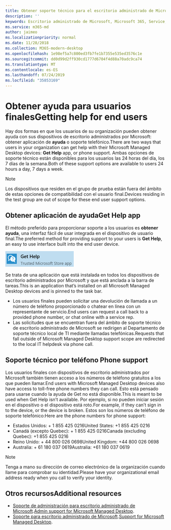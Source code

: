 ```yaml
---
title: Obtener soporte técnico para el escritorio administrado de Microsoft
description: ''
keywords: Escritorio administrado de Microsoft, Microsoft 365, Service, Documentation
ms.service: m365-md
author: jaimeo
ms.localizationpriority: normal
ms.date: 11/28/2018
ms.collection: M365-modern-desktop
ms.openlocfilehash: 1e98ef5a7c800ed3fb7fe1b7355e535ed3576c1e
ms.sourcegitcommit: dd0d99d2ff930cd1777d6704f4d88a70adc9ca74
ms.translationtype: MT
ms.contentlocale: es-ES
ms.lasthandoff: 07/24/2019
ms.locfileid: "35853169"
---
```

# <a name="getting-help-for-end-users"></a><span data-ttu-id="3f5ee-103">Obtener ayuda para usuarios finales</span><span class="sxs-lookup"><span data-stu-id="3f5ee-103">Getting help for end users</span></span>

<span data-ttu-id="3f5ee-104">Hay dos formas en que los usuarios de su organización pueden obtener ayuda con sus dispositivos de escritorio administrados por Microsoft: obtener aplicación de **ayuda** o soporte telefónico.</span><span class="sxs-lookup"><span data-stu-id="3f5ee-104">There are two ways that users in your organization can get help with their Microsoft Managed Desktop devices: **Get Help** app, or phone support.</span></span> <span data-ttu-id="3f5ee-105">Ambas opciones de soporte técnico están disponibles para los usuarios las 24 horas del día, los 7 días de la semana.</span><span class="sxs-lookup"><span data-stu-id="3f5ee-105">Both of these support options are available to users 24 hours a day, 7 days a week.</span></span> 
>[!NOTE]
><span data-ttu-id="3f5ee-106">Los dispositivos que residen en el grupo de prueba están fuera del ámbito de estas opciones de compatibilidad con el usuario final.</span><span class="sxs-lookup"><span data-stu-id="3f5ee-106">Devices residing in the test group are out of scope for these end user support options.</span></span> 

## <a name="get-help-app"></a><span data-ttu-id="3f5ee-107">Obtener aplicación de ayuda</span><span class="sxs-lookup"><span data-stu-id="3f5ee-107">Get Help app</span></span>

<span data-ttu-id="3f5ee-108">El método preferido para proporcionar soporte a los usuarios es **obtener ayuda**, una interfaz fácil de usar integrada en el dispositivo de usuario final.</span><span class="sxs-lookup"><span data-stu-id="3f5ee-108">The preferred method for providing support to your users is **Get Help**, an easy to use interface built into the end user device.</span></span>  

![Obtener ayuda](images/get-help.png)

<span data-ttu-id="3f5ee-110">Se trata de una aplicación que está instalada en todos los dispositivos de escritorio administrados por Microsoft y que está anclada a la barra de tareas.</span><span class="sxs-lookup"><span data-stu-id="3f5ee-110">This is an application that’s installed on all Microsoft Managed Desktop devices and is pinned to the task bar.</span></span> 

- <span data-ttu-id="3f5ee-111">Los usuarios finales pueden solicitar una devolución de llamada a un número de teléfono proporcionado o chatear en línea con un representante de servicio.</span><span class="sxs-lookup"><span data-stu-id="3f5ee-111">End users can request a call back to a provided phone number, or chat online with a service rep.</span></span>
- <span data-ttu-id="3f5ee-112">Las solicitudes que se encuentran fuera del ámbito de soporte técnico de escritorio administrado de Microsoft se redirigen al Departamento de soporte técnico local de TI mediante llamadas telefónicas.</span><span class="sxs-lookup"><span data-stu-id="3f5ee-112">Requests that fall outside of Microsoft Managed Desktop support scope are redirected to the local IT helpdesk via phone call.</span></span>  

## <a name="phone-support"></a><span data-ttu-id="3f5ee-113">Soporte técnico por teléfono </span><span class="sxs-lookup"><span data-stu-id="3f5ee-113">Phone support</span></span>

<span data-ttu-id="3f5ee-114">Los usuarios finales con dispositivos de escritorio administrados por Microsoft también tienen acceso a los números de teléfono gratuitos a los que pueden llamar.</span><span class="sxs-lookup"><span data-stu-id="3f5ee-114">End users with Microsoft Managed Desktop devices also have access to toll-free phone numbers they can call.</span></span> <span data-ttu-id="3f5ee-115">Esto está pensado para usarse cuando la ayuda de Get no está disponible.</span><span class="sxs-lookup"><span data-stu-id="3f5ee-115">This is meant to be used when Get Help isn’t available.</span></span> <span data-ttu-id="3f5ee-116">Por ejemplo, si no pueden iniciar sesión en el dispositivo o el dispositivo está roto.</span><span class="sxs-lookup"><span data-stu-id="3f5ee-116">For example, if they can’t sign in to the device, or the device is broken.</span></span> <span data-ttu-id="3f5ee-117">Estos son los números de teléfono de soporte telefónico:</span><span class="sxs-lookup"><span data-stu-id="3f5ee-117">Here are the phone numbers for phone support:</span></span>

- <span data-ttu-id="3f5ee-118">Estados Unidos: + 1 855 425 0216</span><span class="sxs-lookup"><span data-stu-id="3f5ee-118">United States: +1 855 425 0216</span></span>
- <span data-ttu-id="3f5ee-119">Canadá (excepto Quebec): + 1 855 425 0216</span><span class="sxs-lookup"><span data-stu-id="3f5ee-119">Canada (excluding Quebec): +1 855 425 0216</span></span>
- <span data-ttu-id="3f5ee-120">Reino Unido: + 44 800 026 0698</span><span class="sxs-lookup"><span data-stu-id="3f5ee-120">United Kingdom: +44 800 026 0698</span></span>
- <span data-ttu-id="3f5ee-121">Australia: + 61 180 037 0619</span><span class="sxs-lookup"><span data-stu-id="3f5ee-121">Australia: +61 180 037 0619</span></span>

>[!NOTE]
><span data-ttu-id="3f5ee-122">Tenga a mano su dirección de correo electrónico de la organización cuando llame para comprobar su identidad.</span><span class="sxs-lookup"><span data-stu-id="3f5ee-122">Please have your organizational email address ready when you call to verify your identity.</span></span> 

## <a name="additional-resources"></a><span data-ttu-id="3f5ee-123">Otros recursos</span><span class="sxs-lookup"><span data-stu-id="3f5ee-123">Additional resources</span></span>
- <span data-ttu-id="3f5ee-124">[Soporte de administración para escritorio administrado de Microsoft](admin-support.md).</span><span class="sxs-lookup"><span data-stu-id="3f5ee-124">[Admin support for Microsoft Managed Desktop](admin-support.md).</span></span> 
- <span data-ttu-id="3f5ee-125">[Soporte para escritorio administrado de Microsoft](../service-description/support.md).</span><span class="sxs-lookup"><span data-stu-id="3f5ee-125">[Support for Microsoft Managed Desktop](../service-description/support.md).</span></span>
